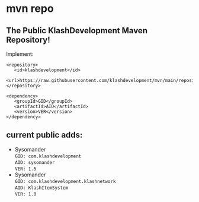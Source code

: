 # mvn repo
## The Public KlashDevelopment Maven Repository!

Implement:
```
<repository>
   <id>klashdevelopment</id>
   <url>https://raw.githubusercontent.com/klashdevelopment/mvn/main/repository/</url>
</repository>
```
```
<dependency>
   <groupId>GID</groupId>
   <artifactId>AID</artifactId>
   <version>VER</version>
</dependency>
```

## current public adds:
- Sysomander<br>
   `GID: com.klashdevelopment`<br>
   `AID: sysomander`<br>
   `VER: 1.5`<br>
- Sysomander<br>
   `GID: com.klashdevelopment.klashnetwork`<br>
   `AID: KlashItemSystem`<br>
   `VER: 1.0`<br>
